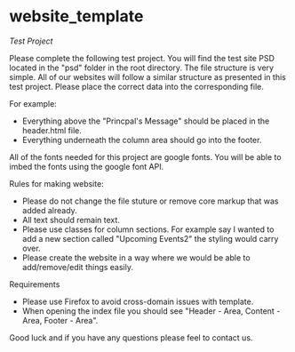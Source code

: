 # website_template

*Test Project*

Please complete the following test project. You will find the test site PSD located in the "psd" folder in the root directory. The file structure is very simple. All of our websites will follow a similar structure as presented in this test project. Please place the correct data into the corresponding file. 

For example:

- Everything above the "Princpal's Message" should be placed in the header.html file.
- Everything underneath the column area should go into the footer.

All of the fonts needed for this project are google fonts. You will be able to imbed the fonts using the google font API. 

Rules for making website: 

- Please do not change the file stuture or remove core markup that was added already.
- All text should remain text. 
- Please use classes for column sections. For example say I wanted to add a new section called "Upcoming Events2" the styling would carry over. 
- Please create the website in a way where we would be able to add/remove/edit things easily.

Requirements
- Please use Firefox to avoid cross-domain issues with template. 
- When opening the index file you should see "Header - Area, Content - Area, Footer - Area".

Good luck and if you have any questions please feel to contact us. 

